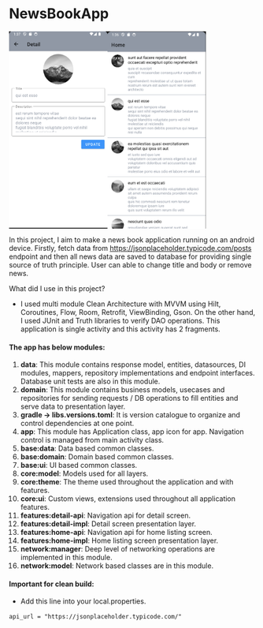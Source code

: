 # NewsBookApp

<img align="left" src="https://github.com/buraktemzc/NewsBook/blob/dev/assets/home.png" width="200">
<img align="center" src="https://github.com/buraktemzc/NewsBook/blob/dev/assets/detail.png" width="200">

In this project, I aim to make a news book application running on an android device. Firstly, fetch
data from https://jsonplaceholder.typicode.com/posts endpoint and then all news
data are saved to database for providing single source of truth principle. User can able to change
title and body or remove news.

What did I use in this project?

- I used multi module Clean Architecture with MVVM using Hilt, Coroutines, Flow, Room,
  Retrofit, ViewBinding, Gson.
  On the other hand, I used JUnit and Truth libraries to verify DAO operations. This application is
  single activity and this activity has
  2 fragments.

#### The app has below modules:

1. **data**: This module contains response model, entities, datasources, DI modules, mappers,
   repository implementations and endpoint interfaces. Database
   unit tests are also in this module.
2. **domain**: This module contains business models, usecases and repositories for sending requests
   / DB operations to fill entities and serve data to presentation layer.
3. **gradle -> libs.versions.toml**: It is version catalogue to organize and control dependencies at one point.
4. **app**: This module has Application class, app icon for app. Navigation control is
   managed from main activity class.
5. **base:data**: Data based common classes.
6. **base:domain**: Domain based common classes.
7. **base:ui**: UI based common classes.
8. **core:model**: Models used for all layers.
9. **core:theme**: The theme used throughout the application and with features.
10. **core:ui**: Custom views, extensions used throughout all application features.
11. **features:detail-api**: Navigation api for detail screen.
12. **features:detail-impl**: Detail screen presentation layer.
13. **features:home-api**: Navigation api for home listing screen.
14. **features:home-impl**: Home listing screen presentation layer.
15. **network:manager**:  Deep level of networking operations are implemented in this module.
16. **network:model**:  Network based classes are in this module.

#### Important for clean build:
- Add this line into your local.properties.

```
api_url = "https://jsonplaceholder.typicode.com/"
```